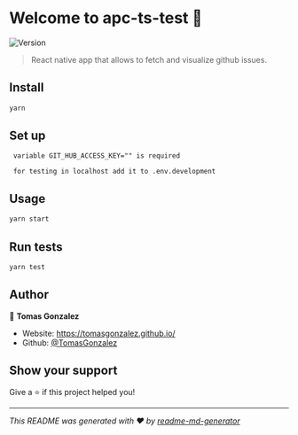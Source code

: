# Welcome to apc-ts-test 👋
![Version](https://img.shields.io/badge/version-1.0.0-blue.svg?cacheSeconds=2592000)

> React native app that allows to fetch and visualize github issues.

## Install

```sh
yarn
```

## Set up
```env
 variable GIT_HUB_ACCESS_KEY="" is required

 for testing in localhost add it to .env.development 
```

## Usage

```sh
yarn start
```

## Run tests

```sh
yarn test
```

## Author

👤 **Tomas Gonzalez**

* Website: https://tomasgonzalez.github.io/
* Github: [@TomasGonzalez](https://github.com/TomasGonzalez)

## Show your support

Give a ⭐️ if this project helped you!


***
_This README was generated with ❤️ by [readme-md-generator](https://github.com/kefranabg/readme-md-generator)_